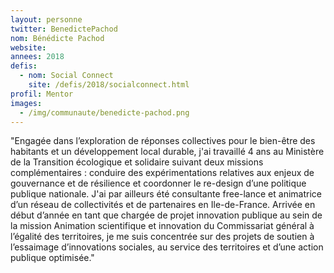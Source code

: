 ```yaml
---
layout: personne
twitter: BenedictePachod
nom: Bénédicte Pachod
website:
annees: 2018
defis:
  - nom: Social Connect
    site: /defis/2018/socialconnect.html
profil: Mentor
images:
  - /img/communaute/benedicte-pachod.png
---
```


"Engagée dans l’exploration de réponses collectives pour le bien-être
des habitants et un développement local durable, j'ai
travaillé 4 ans au Ministère de la Transition écologique et solidaire
suivant deux missions complémentaires : conduire des expérimentations
relatives aux enjeux de gouvernance et de résilience et coordonner le
re-design d’une politique publique nationale. J'ai par ailleurs été
consultante free-lance et animatrice d’un réseau de collectivités et
de partenaires en Ile-de-France. Arrivée en début d’année en tant que
chargée de projet innovation publique au sein de la mission Animation
scientifique et innovation du Commissariat général à l’égalité des
territoires, je me suis concentrée sur des projets de soutien à
l’essaimage d’innovations sociales, au service des territoires et
d’une action publique optimisée."


